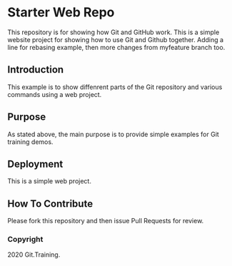 # Starter Web Repo

This repository is for showing how Git and GitHub work.
This is a simple website project for showing how to use Git and Github together.
Adding a line for rebasing example, then more changes from myfeature branch too.

## Introduction

This example is to show diffenrent parts of the Git repository and various commands
using a web project.

## Purpose

As stated above, the main purpose is to provide simple examples for Git training demos.

## Deployment

This is a simple web project.

## How To Contribute

Please fork this repository and then issue Pull Requests for review.

### Copyright

2020 Git.Training.
